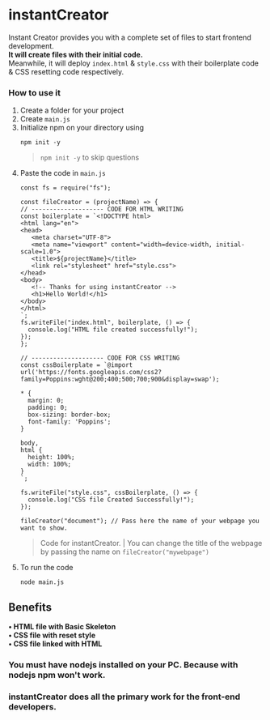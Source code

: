 # instantCreator
Instant Creator provides you with a complete set of files to start frontend development.
<br>
**It will create files with their initial code.**
<br>
Meanwhile, it will deploy `index.html` & `style.css` with their boilerplate code & CSS resetting code respectively.

### How to use it

1. Create a folder for your project
2. Create `main.js`
3. Initialize npm on your directory using
   ```
   npm init -y
   ```
   > `npm init -y` to skip questions
4. Paste the code in `main.js`
    ```
    const fs = require("fs");

    const fileCreator = (projectName) => {
    // -------------------- CODE FOR HTML WRITING
    const boilerplate = `<!DOCTYPE html> 
    <html lang="en"> 
    <head> 
       <meta charset="UTF-8"> 
       <meta name="viewport" content="width=device-width, initial-scale=1.0"> 
       <title>${projectName}</title> 
       <link rel="stylesheet" href="style.css"> 
    </head> 
    <body> 
	   <!-- Thanks for using instantCreator --> 
	   <h1>Hello World!</h1> 
    </body>
    </html>
    `;
    fs.writeFile("index.html", boilerplate, () => {
      console.log("HTML file created successfully!");
    });
    };

    // -------------------- CODE FOR CSS WRITING
    const cssBoilerplate = `@import url('https://fonts.googleapis.com/css2?family=Poppins:wght@200;400;500;700;900&display=swap'); 

    * { 
	  margin: 0; 
	  padding: 0; 
	  box-sizing: border-box; 
	  font-family: 'Poppins';
    } 

    body, 
    html { 
	  height: 100%; 
	  width: 100%;
    }
    `;

    fs.writeFile("style.css", cssBoilerplate, () => {
      console.log("CSS file Created Successfully!");
    });

    fileCreator("document"); // Pass here the name of your webpage you want to show.

    ```
    > Code for instantCreator. | You can change the title of the webpage by passing the name on `fileCreator("mywebpage")`
5. To run the code
    ```
    node main.js
    ```
## Benefits
**• HTML file with Basic Skeleton** <br>
**• CSS file with reset style** <br>
**• CSS file linked with HTML**

### You must have nodejs installed on your PC. Because with nodejs npm won't work.

### instantCreator does all the primary work for the front-end developers.
